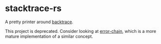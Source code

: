 # stacktrace-rs
A pretty printer around [backtrace](https://crates.io/crates/backtrace/).

This project is deprecated. Consider looking at [error-chain](https://crates.io/crates/error-chain), which is a more mature implementation of a similar concept.
